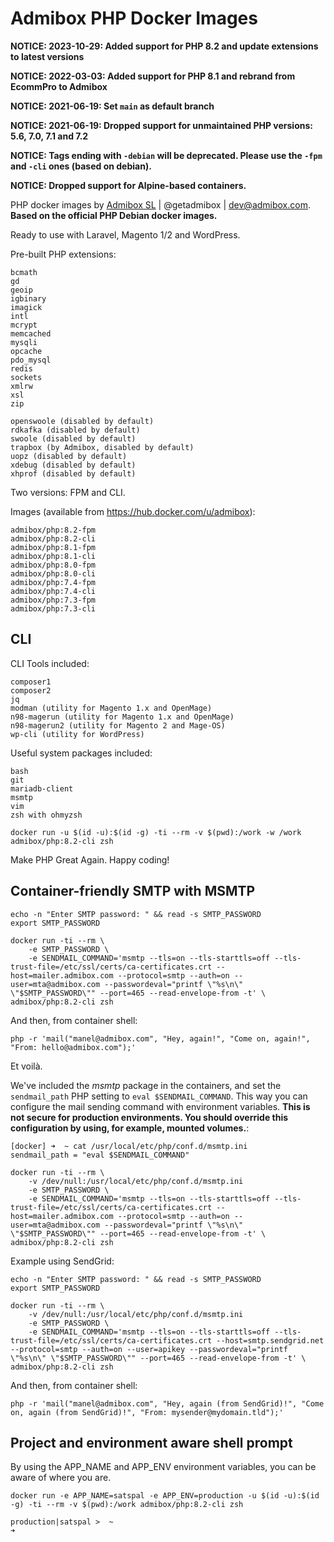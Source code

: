 # Admibox PHP Docker Images

**NOTICE: 2023-10-29: Added support for PHP 8.2 and update extensions to latest versions**

**NOTICE: 2022-03-03: Added support for PHP 8.1 and rebrand from EcommPro to Admibox**

**NOTICE: 2021-06-19: Set `main` as default branch**

**NOTICE: 2021-06-19: Dropped support for unmaintained PHP versions: 5.6, 7.0, 7.1 and 7.2**

**NOTICE: Tags ending with `-debian` will be deprecated. Please use the `-fpm` and `-cli` ones (based on debian).**

**NOTICE: Dropped support for Alpine-based containers.**

PHP docker images by [Admibox SL](https://admibox.com/) | @getadmibox | <dev@admibox.com>. **Based on the official PHP Debian docker images.**

Ready to use with Laravel, Magento 1/2 and WordPress.

Pre-built PHP extensions:

    bcmath
    gd
    geoip
    igbinary
    imagick
    intl
    mcrypt
    memcached
    mysqli
    opcache
    pdo_mysql
    redis
    sockets
    xmlrw
    xsl
    zip

    openswoole (disabled by default)
    rdkafka (disabled by default)
    swoole (disabled by default)
    trapbox (by Admibox, disabled by default)
    uopz (disabled by default)
    xdebug (disabled by default)
    xhprof (disabled by default)

Two versions: FPM and CLI.

Images (available from <https://hub.docker.com/u/admibox>):

    admibox/php:8.2-fpm
    admibox/php:8.2-cli
    admibox/php:8.1-fpm
    admibox/php:8.1-cli
    admibox/php:8.0-fpm
    admibox/php:8.0-cli
    admibox/php:7.4-fpm
    admibox/php:7.4-cli
    admibox/php:7.3-fpm
    admibox/php:7.3-cli

## CLI

CLI Tools included:

    composer1
    composer2
    jq
    modman (utility for Magento 1.x and OpenMage)
    n98-magerun (utility for Magento 1.x and OpenMage)
    n98-magerun2 (utility for Magento 2 and Mage-OS)
    wp-cli (utility for WordPress)

Useful system packages included:

    bash
    git
    mariadb-client
    msmtp
    vim
    zsh with ohmyzsh

```
docker run -u $(id -u):$(id -g) -ti --rm -v $(pwd):/work -w /work admibox/php:8.2-cli zsh
```

Make PHP Great Again. Happy coding!

## Container-friendly SMTP with MSMTP

```
echo -n "Enter SMTP password: " && read -s SMTP_PASSWORD
export SMTP_PASSWORD

docker run -ti --rm \
    -e SMTP_PASSWORD \
    -e SENDMAIL_COMMAND='msmtp --tls=on --tls-starttls=off --tls-trust-file=/etc/ssl/certs/ca-certificates.crt --host=mailer.admibox.com --protocol=smtp --auth=on --user=mta@admibox.com --passwordeval="printf \"%s\n\" \"$SMTP_PASSWORD\"" --port=465 --read-envelope-from -t' \
admibox/php:8.2-cli zsh
```

And then, from container shell:

```
php -r 'mail("manel@admibox.com", "Hey, again!", "Come on, again!", "From: hello@admibox.com");'
```

Et voilà.

We've included the *msmtp* package in the containers, and set the `sendmail_path` PHP setting to `eval $SENDMAIL_COMMAND`. This way you can configure the mail sending command with environment variables. **This is not secure for production environments. You should override this configuration by using, for example, mounted volumes.**:

```
[docker] ➜  ~ cat /usr/local/etc/php/conf.d/msmtp.ini
sendmail_path = "eval $SENDMAIL_COMMAND"
```

```
docker run -ti --rm \
    -v /dev/null:/usr/local/etc/php/conf.d/msmtp.ini
    -e SMTP_PASSWORD \
    -e SENDMAIL_COMMAND='msmtp --tls=on --tls-starttls=off --tls-trust-file=/etc/ssl/certs/ca-certificates.crt --host=mailer.admibox.com --protocol=smtp --auth=on --user=mta@admibox.com --passwordeval="printf \"%s\n\" \"$SMTP_PASSWORD\"" --port=465 --read-envelope-from -t' \
admibox/php:8.2-cli zsh
```

Example using SendGrid:

```
echo -n "Enter SMTP password: " && read -s SMTP_PASSWORD
export SMTP_PASSWORD

docker run -ti --rm \
    -v /dev/null:/usr/local/etc/php/conf.d/msmtp.ini
    -e SMTP_PASSWORD \
    -e SENDMAIL_COMMAND='msmtp --tls=on --tls-starttls=off --tls-trust-file=/etc/ssl/certs/ca-certificates.crt --host=smtp.sendgrid.net --protocol=smtp --auth=on --user=apikey --passwordeval="printf \"%s\n\" \"$SMTP_PASSWORD\"" --port=465 --read-envelope-from -t' \
admibox/php:8.2-cli zsh
```

And then, from container shell:

```
php -r 'mail("manel@admibox.com", "Hey, again (from SendGrid)!", "Come on, again (from SendGrid)!", "From: mysender@mydomain.tld");'
```

## Project and environment aware shell prompt

By using the APP_NAME and APP_ENV environment variables, you can be aware of where you are.

```
docker run -e APP_NAME=satspal -e APP_ENV=production -u $(id -u):$(id -g) -ti --rm -v $(pwd):/work admibox/php:8.2-cli zsh
```

```
production|satspal >  ~
➜
```
